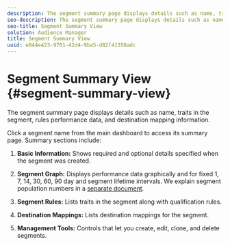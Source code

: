 ```yaml
---
description: The segment summary page displays details such as name, traits in the segment, rules, performance data, and destination mapping information.
seo-description: The segment summary page displays details such as name, traits in the segment, rules, performance data, and destination mapping information.
seo-title: Segment Summary View
solution: Audience Manager
title: Segment Summary View
uuid: e844e423-9701-42d4-9ba5-d82f41358adc
---
```


# Segment Summary View {#segment-summary-view}

The segment summary page displays details such as name, traits in the segment, rules performance data, and destination mapping information.

Click a segment name from the main dashboard to access its summary page. Summary sections include:

1. **Basic Information:** Shows required and optional details specified when the segment was created.
1. **Segment Graph:** Displays performance data graphically and for fixed 1, 7, 14, 30, 60, 90 day and segment lifetime intervals. We explain segment population numbers in a [separate document](../../features/segments/segment-builder-data.md#concept_05EE3010E67F446E8818351292EF7372).

1. **Segment Rules:** Lists traits in the segment along with qualification rules.
1. **Destination Mappings:** Lists destination mappings for the segment.
1. **Management Tools:** Controls that let you create, edit, clone, and delete segments.